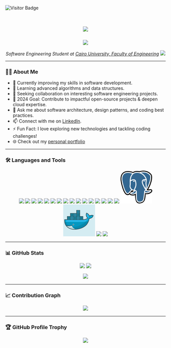 ![Visitor Badge](https://visitor-badge.laobi.icu/badge?page_id=ahmedfathy0-0)

<h1 align="center">
  <img src="https://readme-typing-svg.herokuapp.com/?font=Righteous&size=35&center=true&vCenter=true&width=500&height=70&duration=4000&lines=Hello+There!+👋;+I'm+Ahmed+Fathy!;&color=ff0000" />
</h1>

<p align="center">
  <img src="https://user-images.githubusercontent.com/74038190/219923809-b86dc415-a0c2-4a38-bc88-ad6cf06395a8.gif" width="400" />
</p>

<p align="center"><em>
  Software Engineering Student at <a href="http://eng.cu.edu.eg/en/page/36/?s=8+">Cairo University, Faculty of Engineering</a> <img src="https://media.giphy.com/media/WUlplcMpOCEmTGBtBW/giphy.gif" width="30" />
</em></p>

---

### 👨‍💻 About Me

- 🔭 Currently improving my skills in software development.
- 🌱 Learning advanced algorithms and data structures.
- 👯 Seeking collaboration on interesting software engineering projects.
- 🥅 2024 Goal: Contribute to impactful open-source projects & deepen cloud expertise.
- 💬 Ask me about software architecture, design patterns, and coding best practices.
- 📫 Connect with me on [LinkedIn](https://linkedin.com/in/ahmedfathy-x1).
- ⚡ Fun Fact: I love exploring new technologies and tackling coding challenges!
- 🌐 Check out my [personal portfolio](https://ahmed-portfolio-swart-kappa.vercel.app/)

---

### 🛠️ Languages and Tools

<p align="center">
  <img src="https://user-images.githubusercontent.com/74038190/212257454-16e3712e-945a-4ca2-b238-408ad0bf87e6.gif" width="100" />
  <img src="https://user-images.githubusercontent.com/74038190/212257472-08e52665-c503-4bd9-aa20-f5a4dae769b5.gif" width="100" />
  <img src="https://user-images.githubusercontent.com/74038190/212257468-1e9a91f1-b626-4baa-b15d-5c385dfa7ed2.gif" width="100" />
  <img src="https://user-images.githubusercontent.com/74038190/212257465-7ce8d493-cac5-494e-982a-5a9deb852c4b.gif" width="100" />
  <img src="https://user-images.githubusercontent.com/74038190/212257467-871d32b7-e401-42e8-a166-fcfd7baa4c6b.gif" width="100" />
  <img src="https://user-images.githubusercontent.com/74038190/212281756-450d3ffa-9335-4b98-a965-db8a18fee927.gif" width="100" />
  <img src="https://user-images.githubusercontent.com/74038190/212280805-9bcb336b-8c55-46a8-abf8-ff286ab55472.gif" width="100" />
  <img src="https://user-images.githubusercontent.com/74038190/212281775-b468df30-4edc-4bf8-a4ee-f52e1aaddc86.gif" width="100" />
  <img src="https://github.com/Anmol-Baranwal/Cool-GIFs-For-GitHub/assets/74038190/1a797f46-efe4-41e6-9e75-5303e1bbcbfa" width="100" />
  <img src="https://github.com/Anmol-Baranwal/Cool-GIFs-For-GitHub/assets/74038190/29fd6286-4e7b-4d6c-818f-c4765d5e39a9" width="100" />
  <img src="https://github.com/Anmol-Baranwal/Cool-GIFs-For-GitHub/assets/74038190/67f477ed-6624-42da-99f0-1a7b1a16eecb" width="100" />
  <img src="https://github.com/Anmol-Baranwal/Cool-GIFs-For-GitHub/assets/74038190/3c16d4f2-b757-4c70-8f42-43d5dddd2c36" width="100" />
  <img src="https://github.com/Anmol-Baranwal/Cool-GIFs-For-GitHub/assets/74038190/3fb2cdf6-8920-462e-87a4-95af376418aa" width="100" />
  <img src="https://github.com/Anmol-Baranwal/Cool-GIFs-For-GitHub/assets/74038190/de038172-e903-4951-926c-755878deb0b4" width="100" />
  <img src="https://github.com/Anmol-Baranwal/Cool-GIFs-For-GitHub/assets/74038190/398b19b1-9aae-4c1f-8bc0-d172a2c08d68" width="100" />
  <img src="https://github.com/Anmol-Baranwal/Cool-GIFs-For-GitHub/assets/74038190/e0d299f2-767c-4c21-bd49-90f2a19f1a78" width="100" />
  <img src="./GIFS/postgresql.svg" width="100" />
  <img src="./GIFS/Doccker.gif" width="100" />
  <img src="https://www.jenkins.io/images/jenkins-logo-title-dark.svg" width="300" />
  <img src="https://github.com/user-attachments/assets/844ca364-4d71-42b3-aaec-4a6c3509ee2e" width="300" />
</p>

---

### 📊 GitHub Stats

<p align="center">
  <img src="https://github-readme-stats.vercel.app/api?username=ahmedfathy0-0&show_icons=true&count_private=true&theme=dracula&locale=en" height="150" />
  <img src="https://github-readme-streak-stats.herokuapp.com/?user=ahmedfathy0-0&theme=dracula" height="150" />
</p>

<p align="center">
  <img src="https://github-readme-stats.vercel.app/api/top-langs/?username=ahmedfathy0-0&theme=dracula&layout=compact&hide_border=true&hide=html" width="400" />
</p>


---

### 📈 Contribution Graph

<p align="center">
  <img src="https://github-readme-activity-graph.vercel.app/graph?username=ahmedfathy0-0&theme=dracula&hide_border=true&area=true&custom_title=My+Contribution+Graph" />
</p>

---

### 🏆 GitHub Profile Trophy

<p align="center">
  <img src="https://github-profile-trophy.vercel.app/?username=ahmedfathy0-0&theme=dracula&no-frame=true" />
</p>
